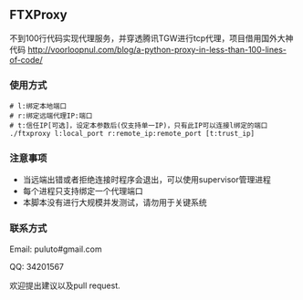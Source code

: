 ## FTXProxy
不到100行代码实现代理服务，并穿透腾讯TGW进行tcp代理，项目借用国外大神代码 http://voorloopnul.com/blog/a-python-proxy-in-less-than-100-lines-of-code/

### 使用方式
    # l:绑定本地端口
    # r:绑定远端代理IP:端口
    # t:信任IP[可选]，设定本参数后(仅支持单一IP)，只有此IP可以连接l绑定的端口
    ./ftxproxy l:local_port r:remote_ip:remote_port [t:trust_ip]
### 注意事项
* 当远端出错或者拒绝连接时程序会退出，可以使用supervisor管理进程
* 每个进程只支持绑定一个代理端口
* 本脚本没有进行大规模并发测试，请勿用于关键系统

### 联系方式
Email: puluto#gmail.com

QQ: 34201567

欢迎提出建议以及pull request.

